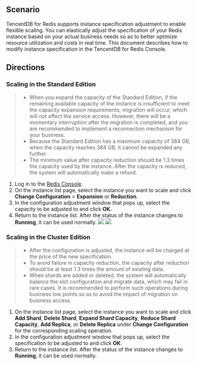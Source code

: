 ## Scenario
TencentDB for Redis supports instance specification adjustment to enable flexible scaling. You can elastically adjust the specification of your Redis instance based on your actual business needs so as to better optimize resource utilization and costs in real time. This document describes how to modify instance specification in the TencentDB for Redis Console.

## Directions
### Scaling in the Standard Edition
>
>- When you expand the capacity of the Standard Edition, if the remaining available capacity of the instance is insufficient to meet the capacity expansion requirements, migration will occur, which will not affect the service access. However, there will be a momentary interruption after the migration is completed, and you are recommended to implement a reconnection mechanism for your business.
>- Because the Standard Edition has a maximum capacity of 384 GB, when the capacity reaches 384 GB, it cannot be expanded any further.
>- The minimum value after capacity reduction should be 1.3 times the capacity used by the instance. After the capacity is reduced, the system will automatically make a refund.

1. Log in to the [Redis Console](https://console.cloud.tencent.com/redis).
1. On the instance list page, select the instance you want to scale and click **Change Configuration** > **Expansion** or **Reduction**.
2. In the configuration adjustment window that pops up, select the capacity to be adjusted to and click **OK**.
3. Return to the instance list. After the status of the instance changes to **Running**, it can be used normally.
![](https://main.qcloudimg.com/raw/1c2f2c7b845a9bf55c4f6b9324d1f632.png)
![](https://main.qcloudimg.com/raw/abbd24d0290471dbac886d1b8f2d667e.png)

### Scaling in the Cluster Edition
>
>- After the configuration is adjusted, the instance will be charged at the price of the new specification.
>- To avoid failure in capacity reduction, the capacity after reduction should be at least 1.3 times the amount of existing data.
>- When shards are added or deleted, the system will automatically balance the slot configuration and migrate data, which may fail in rare cases. It is recommended to perform such operations during business low points so as to avoid the impact of migration on business access.

1. On the instance list page, select the instance you want to scale and click **Add Shard**, **Delete Shard**, **Expand Shard Capacity**, **Reduce Shard Capacity**, **Add Replica**, or **Delete Replica** under **Change Configuration** for the corresponding scaling operation.
2. In the configuration adjustment window that pops up, select the specification to be adjusted to and click **OK**.
3. Return to the instance list. After the status of the instance changes to **Running**, it can be used normally.
